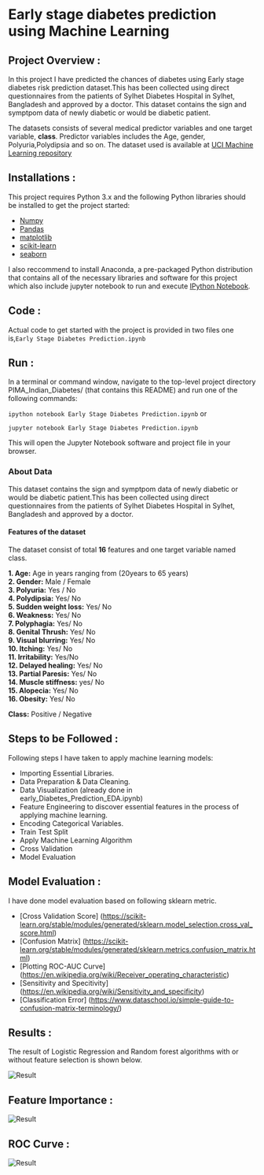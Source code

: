 # Early stage diabetes prediction using Machine Learning

## Project Overview :
In this project I have predicted the chances of diabetes using Early stage diabetes risk prediction dataset.This has been collected using direct questionnaires from the patients of Sylhet Diabetes Hospital in Sylhet, Bangladesh and approved by a doctor. This dataset contains the sign and symptpom data of newly diabetic or would be diabetic patient.

The datasets consists of several medical predictor variables and one target variable, **class**. Predictor variables includes the Age, gender, Polyuria,Polydipsia  and so on.
The dataset used is available at [UCI Machine Learning repository](https://archive.ics.uci.edu/ml/datasets/Early+stage+diabetes+risk+prediction+dataset.)

## Installations :
This project requires Python 3.x and the following Python libraries should be installed to get the project started:
- [Numpy](http://www.numpy.org/)
- [Pandas](http://pandas.pydata.org/)
- [matplotlib](https://matplotlib.org/)
- [scikit-learn](https://scikit-learn.org/stable/)
- [seaborn](https://seaborn.pydata.org/installing.html)

I also reccommend to install Anaconda, a pre-packaged Python distribution that contains all of the necessary libraries and software for this project which also include jupyter notebook to run and execute [IPython Notebook](http://ipython.org/notebook.html).

## Code :
Actual code to get started with the project is provided in two files one is,```Early Stage Diabetes Prediction.ipynb```

## Run :
In a terminal or command window, navigate to the top-level project directory PIMA_Indian_Diabetes/ (that contains this README) and run one of the following commands:

```ipython notebook Early Stage Diabetes Prediction.ipynb```
or

```jupyter notebook Early Stage Diabetes Prediction.ipynb```

This will open the Jupyter Notebook software and project file in your browser.

### About Data
This dataset contains the sign and symptpom data of newly diabetic or would be diabetic patient.This has been collected using direct questionnaires from the patients of Sylhet Diabetes Hospital in Sylhet, Bangladesh and approved by a doctor.

#### Features of the dataset
The dataset consist of total **16** features and one target variable named class.

**1. Age:** Age in years ranging from (20years to 65 years)<br>
**2. Gender:** Male / Female<br>
**3. Polyuria:** Yes / No<br>
**4. Polydipsia:** Yes/ No<br>
**5. Sudden weight loss:** Yes/ No <br>
**6. Weakness:** Yes/ No<br>
**7. Polyphagia:** Yes/ No<br>
**8. Genital Thrush:** Yes/ No<br>
**9. Visual blurring:** Yes/ No<br>
**10. Itching:** Yes/ No<br>
**11. Irritability:** Yes/No<br>
**12. Delayed healing:** Yes/ No<br>
**13. Partial Paresis:** Yes/ No<br>
**14. Muscle stiffness:** yes/ No<br>
**15. Alopecia:** Yes/ No<br>
**16. Obesity:** Yes/ No<br>

**Class:** Positive / Negative

## Steps to be Followed :
Following steps I have taken to apply machine learning models:

- Importing Essential Libraries.
- Data Preparation & Data Cleaning.
- Data Visualization (already done in early_Diabetes_Prediction_EDA.ipynb)
- Feature Engineering to discover essential features in the process of applying machine learning.
- Encoding Categorical Variables.
- Train Test Split
- Apply Machine Learning Algorithm
- Cross Validation
- Model Evaluation

## Model Evaluation :
I have done model evaluation based on following sklearn metric.
- [Cross Validation Score] (https://scikit-learn.org/stable/modules/generated/sklearn.model_selection.cross_val_score.html)
- [Confusion Matrix] (https://scikit-learn.org/stable/modules/generated/sklearn.metrics.confusion_matrix.html)
- [Plotting ROC-AUC Curve] (https://en.wikipedia.org/wiki/Receiver_operating_characteristic)
- [Sensitivity and Specitivity] (https://en.wikipedia.org/wiki/Sensitivity_and_specificity)
- [Classification Error] (https://www.dataschool.io/simple-guide-to-confusion-matrix-terminology/)

## Results :
The result of Logistic Regression and Random forest algorithms with or without feature selection is shown below.

![Result](result.png)

## Feature Importance :
![Result](feat_imp.png)

## ROC Curve :
![Result](roc.png)



